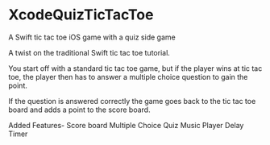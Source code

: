 # XcodeQuizTicTacToe
A Swift tic tac toe iOS game with a quiz side game

A twist on the traditional Swift tic tac toe tutorial.

You start off with a standard tic tac toe game, but if the player wins at tic tac toe, the player then has to answer a multiple 
choice question to gain the point.

If the question is answered correctly the game goes back to the tic tac toe board and adds a point to the score board.

Added Features-
Score board
Multiple Choice Quiz
Music Player
Delay Timer
